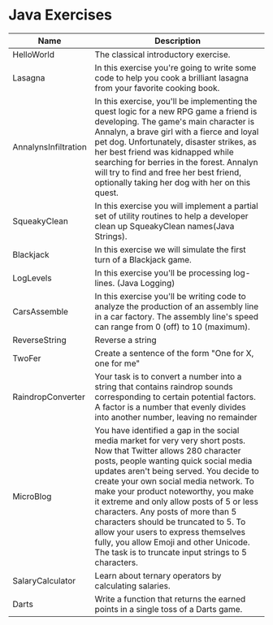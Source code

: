 # Java Exercises

| Name                 | Description                                                                                                                                                                                                                                                                                                                                                                                                                                                                                                                                                          |
|----------------------|----------------------------------------------------------------------------------------------------------------------------------------------------------------------------------------------------------------------------------------------------------------------------------------------------------------------------------------------------------------------------------------------------------------------------------------------------------------------------------------------------------------------------------------------------------------------|
| HelloWorld           | The classical introductory exercise.                                                                                                                                                                                                                                                                                                                                                                                                                                                                                                                                 |
| Lasagna              | In this exercise you're going to write some code to help you cook a brilliant lasagna from your favorite cooking book.                                                                                                                                                                                                                                                                                                                                                                                                                                               |
| AnnalynsInfiltration | In this exercise, you'll be implementing the quest logic for a new RPG game a friend is developing. The game's main character is Annalyn, a brave girl with a fierce and loyal pet dog. Unfortunately, disaster strikes, as her best friend was kidnapped while searching for berries in the forest. Annalyn will try to find and free her best friend, optionally taking her dog with her on this quest.                                                                                                                                                            |
| SqueakyClean         | In this exercise you will implement a partial set of utility routines to help a developer clean up SqueakyClean names(Java Strings).                                                                                                                                                                                                                                                                                                                                                                                                                                 |
| Blackjack            | In this exercise we will simulate the first turn of a Blackjack game.                                                                                                                                                                                                                                                                                                                                                                                                                                                                                                |
| LogLevels            | In this exercise you'll be processing log-lines. (Java Logging)                                                                                                                                                                                                                                                                                                                                                                                                                                                                                                      |
| CarsAssemble         | In this exercise you'll be writing code to analyze the production of an assembly line in a car factory. The assembly line's speed can range from 0 (off) to 10 (maximum).                                                                                                                                                                                                                                                                                                                                                                                            |
| ReverseString        | Reverse a string                                                                                                                                                                                                                                                                                                                                                                                                                                                                                                                                                     |
| TwoFer               | Create a sentence of the form "One for X, one for me"                                                                                                                                                                                                                                                                                                                                                                                                                                                                                                                |
| RaindropConverter    | Your task is to convert a number into a string that contains raindrop sounds corresponding to certain potential factors. A factor is a number that evenly divides into another number, leaving no remainder                                                                                                                                                                                                                                                                                                                                                          |
| MicroBlog            | You have identified a gap in the social media market for very very short posts. Now that Twitter allows 280 character posts, people wanting quick social media updates aren't being served. You decide to create your own social media network.    To make your product noteworthy, you make it extreme and only allow posts of 5 or less characters. Any posts of more than 5 characters should be truncated to 5.    To allow your users to express themselves fully, you allow Emoji and other Unicode.    The task is to truncate input strings to 5 characters. |
| SalaryCalculator     | Learn about ternary operators by calculating salaries.                                                                                                                                                                                                                                                                                                                                                                                                                                                                                                               |
| Darts                | Write a function that returns the earned points in a single toss of a Darts game.                                                                                                                                                                                                                                                                                                                                                                                                                                                                                    |
